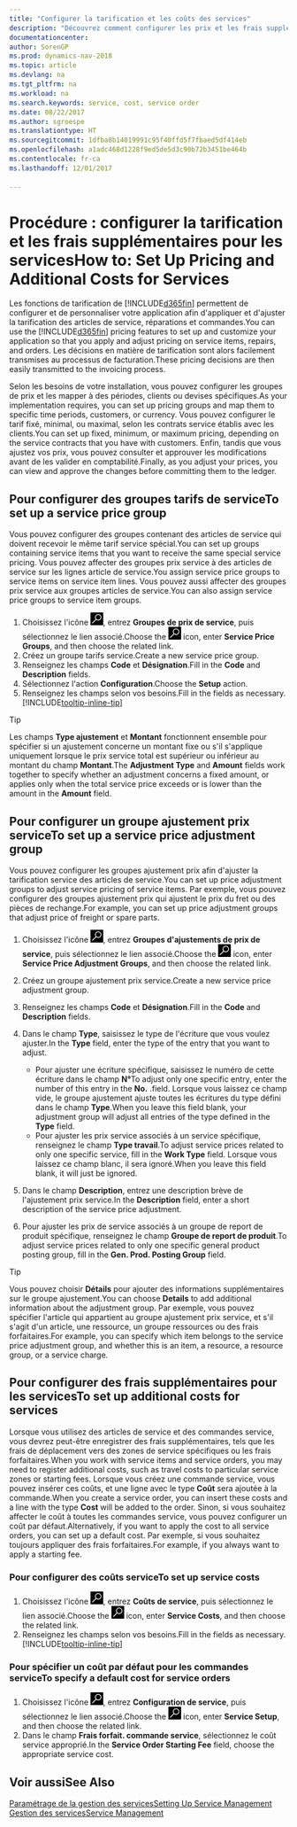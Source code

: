 ```yaml
---
title: "Configurer la tarification et les coûts des services"
description: "Découvrez comment configurer les prix et les frais supplémentaires des services."
documentationcenter: 
author: SorenGP
ms.prod: dynamics-nav-2018
ms.topic: article
ms.devlang: na
ms.tgt_pltfrm: na
ms.workload: na
ms.search.keywords: service, cost, service order
ms.date: 08/22/2017
ms.author: sgroespe
ms.translationtype: HT
ms.sourcegitcommit: 1dfba8b14019991c95f40ffd5f7fbaed5df414eb
ms.openlocfilehash: a1adc468d1228f9ed5de5d3c90b72b3451be464b
ms.contentlocale: fr-ca
ms.lasthandoff: 12/01/2017

---
```


# <a name="how-to-set-up-pricing-and-additional-costs-for-services"></a><span data-ttu-id="cd84f-103">Procédure : configurer la tarification et les frais supplémentaires pour les services</span><span class="sxs-lookup"><span data-stu-id="cd84f-103">How to: Set Up Pricing and Additional Costs for Services</span></span>
<span data-ttu-id="cd84f-104">Les fonctions de tarification de [!INCLUDE[d365fin](includes/d365fin_md.md)] permettent de configurer et de personnaliser votre application afin d'appliquer et d'ajuster la tarification des articles de service, réparations et commandes.</span><span class="sxs-lookup"><span data-stu-id="cd84f-104">You can use the [!INCLUDE[d365fin](includes/d365fin_md.md)] pricing features to set up and customize your application so that you apply and adjust pricing on service items, repairs, and orders.</span></span> <span data-ttu-id="cd84f-105">Les décisions en matière de tarification sont alors facilement transmises au processus de facturation.</span><span class="sxs-lookup"><span data-stu-id="cd84f-105">These pricing decisions are then easily transmitted to the invoicing process.</span></span>  
  
<span data-ttu-id="cd84f-106">Selon les besoins de votre installation, vous pouvez configurer les groupes de prix et les mapper à des périodes, clients ou devises spécifiques.</span><span class="sxs-lookup"><span data-stu-id="cd84f-106">As your implementation requires, you can set up pricing groups and map them to specific time periods, customers, or currency.</span></span> <span data-ttu-id="cd84f-107">Vous pouvez configurer le tarif fixé, minimal, ou maximal, selon les contrats service établis avec les clients.</span><span class="sxs-lookup"><span data-stu-id="cd84f-107">You can set up fixed, minimum, or maximum pricing, depending on the service contracts that you have with customers.</span></span> <span data-ttu-id="cd84f-108">Enfin, tandis que vous ajustez vos prix, vous pouvez consulter et approuver les modifications avant de les valider en comptabilité.</span><span class="sxs-lookup"><span data-stu-id="cd84f-108">Finally, as you adjust your prices, you can view and approve the changes before committing them to the ledger.</span></span>  

## <a name="to-set-up-a-service-price-group"></a><span data-ttu-id="cd84f-109">Pour configurer des groupes tarifs de service</span><span class="sxs-lookup"><span data-stu-id="cd84f-109">To set up a service price group</span></span>
<span data-ttu-id="cd84f-110">Vous pouvez configurer des groupes contenant des articles de service qui doivent recevoir le même tarif service spécial.</span><span class="sxs-lookup"><span data-stu-id="cd84f-110">You can set up groups containing service items that you want to receive the same special service pricing.</span></span> <span data-ttu-id="cd84f-111">Vous pouvez affecter des groupes prix service à des articles de service sur les lignes article de service.</span><span class="sxs-lookup"><span data-stu-id="cd84f-111">You assign service price groups to service items on service item lines.</span></span> <span data-ttu-id="cd84f-112">Vous pouvez aussi affecter des groupes prix service aux groupes articles de service.</span><span class="sxs-lookup"><span data-stu-id="cd84f-112">You can also assign service price groups to service item groups.</span></span>  

1. <span data-ttu-id="cd84f-113">Choisissez l'icône ![Page ou rapport pour la recherche](media/ui-search/search_small.png "icône Page ou rapport pour la recherche"), entrez **Groupes de prix de service**, puis sélectionnez le lien associé.</span><span class="sxs-lookup"><span data-stu-id="cd84f-113">Choose the ![Search for Page or Report](media/ui-search/search_small.png "Search for Page or Report icon") icon, enter **Service Price Groups**, and then choose the related link.</span></span>  
2. <span data-ttu-id="cd84f-114">Créez un groupe tarifs service.</span><span class="sxs-lookup"><span data-stu-id="cd84f-114">Create a new service price group.</span></span>  
3. <span data-ttu-id="cd84f-115">Renseignez les champs **Code** et **Désignation**.</span><span class="sxs-lookup"><span data-stu-id="cd84f-115">Fill in the **Code** and **Description** fields.</span></span>  
4. <span data-ttu-id="cd84f-116">Sélectionnez l'action **Configuration**.</span><span class="sxs-lookup"><span data-stu-id="cd84f-116">Choose the **Setup** action.</span></span>  
2. <span data-ttu-id="cd84f-117">Renseignez les champs selon vos besoins.</span><span class="sxs-lookup"><span data-stu-id="cd84f-117">Fill in the fields as necessary.</span></span> [!INCLUDE[tooltip-inline-tip](includes/tooltip-inline-tip_md.md)]  

 > [!Tip]
 > <span data-ttu-id="cd84f-118">Les champs **Type ajustement** et **Montant** fonctionnent ensemble pour spécifier si un ajustement concerne un montant fixe ou s'il s'applique uniquement lorsque le prix service total est supérieur ou inférieur au montant du champ **Montant**.</span><span class="sxs-lookup"><span data-stu-id="cd84f-118">The **Adjustment Type** and **Amount** fields work together to specify whether an adjustment concerns a fixed amount, or applies only when the total service price exceeds or is lower than the amount in the **Amount** field.</span></span>  

## <a name="to-set-up-a-service-price-adjustment-group"></a><span data-ttu-id="cd84f-119">Pour configurer un groupe ajustement prix service</span><span class="sxs-lookup"><span data-stu-id="cd84f-119">To set up a service price adjustment group</span></span>  
<span data-ttu-id="cd84f-120">Vous pouvez configurer les groupes ajustement prix afin d'ajuster la tarification service des articles de service.</span><span class="sxs-lookup"><span data-stu-id="cd84f-120">You can set up price adjustment groups to adjust service pricing of service items.</span></span> <span data-ttu-id="cd84f-121">Par exemple, vous pouvez configurer des groupes ajustement prix qui ajustent le prix du fret ou des pièces de rechange.</span><span class="sxs-lookup"><span data-stu-id="cd84f-121">For example, you can set up price adjustment groups that adjust price of freight or spare parts.</span></span>  
  
1. <span data-ttu-id="cd84f-122">Choisissez l'icône ![Page ou rapport pour la recherche](media/ui-search/search_small.png "icône Page ou rapport pour la recherche"), entrez **Groupes d'ajustements de prix de service**, puis sélectionnez le lien associé.</span><span class="sxs-lookup"><span data-stu-id="cd84f-122">Choose the ![Search for Page or Report](media/ui-search/search_small.png "Search for Page or Report icon") icon, enter **Service Price Adjustment Groups**, and then choose the related link.</span></span>  
2. <span data-ttu-id="cd84f-123">Créez un groupe ajustement prix service.</span><span class="sxs-lookup"><span data-stu-id="cd84f-123">Create a new service price adjustment group.</span></span>  
3. <span data-ttu-id="cd84f-124">Renseignez les champs **Code** et **Désignation**.</span><span class="sxs-lookup"><span data-stu-id="cd84f-124">Fill in the **Code** and **Description** fields.</span></span>  
4. <span data-ttu-id="cd84f-125">Dans le champ **Type**, saisissez le type de l'écriture que vous voulez ajuster.</span><span class="sxs-lookup"><span data-stu-id="cd84f-125">In the **Type** field, enter the type of the entry that you want to adjust.</span></span>  
  
    * <span data-ttu-id="cd84f-126">Pour ajuster une écriture spécifique, saisissez le numéro de cette écriture dans le champ **N°**</span><span class="sxs-lookup"><span data-stu-id="cd84f-126">To adjust only one specific entry, enter the number of this entry in the **No.**</span></span> <span data-ttu-id="cd84f-127">.</span><span class="sxs-lookup"><span data-stu-id="cd84f-127">field.</span></span> <span data-ttu-id="cd84f-128">Lorsque vous laissez ce champ vide, le groupe ajustement ajuste toutes les écritures du type défini dans le champ **Type**.</span><span class="sxs-lookup"><span data-stu-id="cd84f-128">When you leave this field blank, your adjustment group will adjust all entries of the type defined in the **Type** field.</span></span>  
    * <span data-ttu-id="cd84f-129">Pour ajuster les prix service associés à un service spécifique, renseignez le champ **Type travail**.</span><span class="sxs-lookup"><span data-stu-id="cd84f-129">To adjust service prices related to only one specific service, fill in the **Work Type** field.</span></span> <span data-ttu-id="cd84f-130">Lorsque vous laissez ce champ blanc, il sera ignoré.</span><span class="sxs-lookup"><span data-stu-id="cd84f-130">When you leave this field blank, it will just be ignored.</span></span>  
  
5. <span data-ttu-id="cd84f-131">Dans le champ **Description**, entrez une description brève de l'ajustement prix service.</span><span class="sxs-lookup"><span data-stu-id="cd84f-131">In the **Description** field, enter a short description of the service price adjustment.</span></span>  
6. <span data-ttu-id="cd84f-132">Pour ajuster les prix de service associés à un groupe de report de produit spécifique, renseignez le champ **Groupe de report de produit**.</span><span class="sxs-lookup"><span data-stu-id="cd84f-132">To adjust service prices related to only one specific general product posting group, fill in the **Gen. Prod. Posting Group** field.</span></span>

> [!Tip]
> <span data-ttu-id="cd84f-133">Vous pouvez choisir **Détails** pour ajouter des informations supplémentaires sur le groupe ajustement.</span><span class="sxs-lookup"><span data-stu-id="cd84f-133">You can choose **Details** to add additional information about the adjustment group.</span></span> <span data-ttu-id="cd84f-134">Par exemple, vous pouvez spécifier l'article qui appartient au groupe ajustement prix service, et s'il s'agit d'un article, une ressource, un groupe ressources ou des frais forfaitaires.</span><span class="sxs-lookup"><span data-stu-id="cd84f-134">For example, you can specify which item belongs to the service price adjustment group, and whether this is an item, a resource, a resource group, or a service charge.</span></span>  

## <a name="to-set-up-additional-costs-for-services"></a><span data-ttu-id="cd84f-135">Pour configurer des frais supplémentaires pour les services</span><span class="sxs-lookup"><span data-stu-id="cd84f-135">To set up additional costs for services</span></span>
<span data-ttu-id="cd84f-136">Lorsque vous utilisez des articles de service et des commandes service, vous devrez peut-être enregistrer des frais supplémentaires, tels que les frais de déplacement vers des zones de service spécifiques ou les frais forfaitaires.</span><span class="sxs-lookup"><span data-stu-id="cd84f-136">When you work with service items and service orders, you may need to register additional costs, such as travel costs to particular service zones or starting fees.</span></span> <span data-ttu-id="cd84f-137">Lorsque vous créez une commande service, vous pouvez insérer ces coûts, et une ligne avec le type **Coût** sera ajoutée à la commande.</span><span class="sxs-lookup"><span data-stu-id="cd84f-137">When you create a service order, you can insert these costs and a line with the type **Cost** will be added to the order.</span></span> <span data-ttu-id="cd84f-138">Sinon, si vous souhaitez affecter le coût à toutes les commandes service, vous pouvez configurer un coût par défaut.</span><span class="sxs-lookup"><span data-stu-id="cd84f-138">Alternatively, if you want to apply the cost to all service orders, you can set up a default cost.</span></span> <span data-ttu-id="cd84f-139">Par exemple, si vous souhaitez toujours appliquer des frais forfaitaires.</span><span class="sxs-lookup"><span data-stu-id="cd84f-139">For example, if you always want to apply a starting fee.</span></span>
  
### <a name="to-set-up-service-costs"></a><span data-ttu-id="cd84f-140">Pour configurer des coûts service</span><span class="sxs-lookup"><span data-stu-id="cd84f-140">To set up service costs</span></span>
1. <span data-ttu-id="cd84f-141">Choisissez l'icône ![Page ou rapport pour la recherche](media/ui-search/search_small.png "icône Page ou rapport pour la recherche"), entrez **Coûts de service**, puis sélectionnez le lien associé.</span><span class="sxs-lookup"><span data-stu-id="cd84f-141">Choose the ![Search for Page or Report](media/ui-search/search_small.png "Search for Page or Report icon") icon, enter **Service Costs**, and then choose the related link.</span></span> 
2. <span data-ttu-id="cd84f-142">Renseignez les champs selon vos besoins.</span><span class="sxs-lookup"><span data-stu-id="cd84f-142">Fill in the fields as necessary.</span></span> [!INCLUDE[tooltip-inline-tip](includes/tooltip-inline-tip_md.md)]  

### <a name="to-specify-a-default-cost-for-service-orders"></a><span data-ttu-id="cd84f-143">Pour spécifier un coût par défaut pour les commandes service</span><span class="sxs-lookup"><span data-stu-id="cd84f-143">To specify a default cost for service orders</span></span>
1. <span data-ttu-id="cd84f-144">Choisissez l'icône ![Page ou rapport pour la recherche](media/ui-search/search_small.png "icône Page ou rapport pour la recherche"), entrez **Configuration de service**, puis sélectionnez le lien associé.</span><span class="sxs-lookup"><span data-stu-id="cd84f-144">Choose the ![Search for Page or Report](media/ui-search/search_small.png "Search for Page or Report icon") icon, enter **Service Setup**, and then choose the related link.</span></span> 
2. <span data-ttu-id="cd84f-145">Dans le champ **Frais forfait. commande service**, sélectionnez le coût service approprié.</span><span class="sxs-lookup"><span data-stu-id="cd84f-145">In the **Service Order Starting Fee** field, choose the appropriate service cost.</span></span>

## <a name="see-also"></a><span data-ttu-id="cd84f-146">Voir aussi</span><span class="sxs-lookup"><span data-stu-id="cd84f-146">See Also</span></span>
[<span data-ttu-id="cd84f-147">Paramétrage de la gestion des services</span><span class="sxs-lookup"><span data-stu-id="cd84f-147">Setting Up Service Management</span></span>](service-setup-service.md)  
[<span data-ttu-id="cd84f-148">Gestion des services</span><span class="sxs-lookup"><span data-stu-id="cd84f-148">Service Management</span></span>](service-service.md)  

